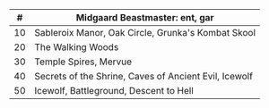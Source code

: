 |#|Midgaard Beastmaster: ent, gar|
|---|---|
|10|Sableroix Manor, Oak Circle, Grunka's Kombat Skool|
|20|The Walking Woods|
|30|Temple Spires, Mervue|
|40|Secrets of the Shrine, Caves of Ancient Evil, Icewolf|
|50|Icewolf, Battleground, Descent to Hell|
